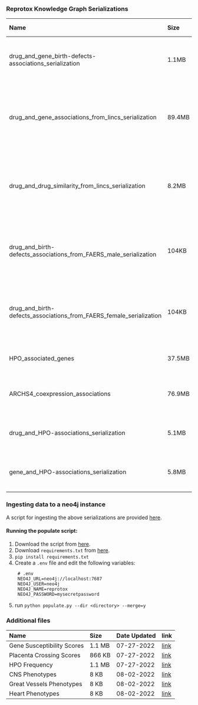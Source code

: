 ### Reprotox Knowledge Graph Serializations
| Name                          | Size        | Date Updated | Nodes           |  Edges          | Link | Remarks |
| :---------------------------- | :---------- | :----------- | :-------------- | :-------------- | :--- | :------ |
| drug_and_gene_birth-defects-associations_serialization        | 1.1MB       | 08/02/2022   | 1433            | 2252            | [link](https://s3.amazonaws.com/maayan-kg/reprotox/reprotox_serialization.valid.json) | Associations from [DrugShot](https://maayanlab.cloud/drugshot/), [DrugEnrichr](https://maayanlab.cloud/DrugEnrichr/), and [GeneShot](https://maayanlab.cloud/GeneShot/) |
| drug_and_gene_associations_from_lincs_serialization    | 89.4MB      | 08/02/2022 | 8942 | 225509 | [link](https://s3.amazonaws.com/maayan-kg/reprotox/sigcom_lincs_serialization.valid.json) | Top up- and down- regulated genes from [LINCS](https://lincsproject.org/) L1000 chemical perturbation signatures |
| drug_and_drug_similarity_from_lincs_serialization    | 8.2MB      | 08/02/2022 | 4523 | 20785 | [link](https://s3.amazonaws.com/maayan-kg/reprotox/sigcom_lincs_drug_similarity.valid.json) | Top up- and down- regulated genes from [LINCS](https://lincsproject.org/) L1000 chemical perturbation signatures |
| drug_and_birth-defects_associations_from_FAERS_male_serialization            | 104KB       | 08/02/2022 | 117  | 179   | [link](https://s3.amazonaws.com/maayan-kg/reprotox/drugsto_faers_male.valid.json) | Drug/Birth Defect associations extracted from the FAERS database by IDG |
| drug_and_birth-defects_associations_from_FAERS_female_serialization          | 104KB       | 08/02/2022 | 126  | 193   | [link](https://s3.amazonaws.com/maayan-kg/reprotox/drugsto_faers_female.valid.json) | Drug/Birth Defect associations extracted from the FAERS database by IDG |
| HPO_associated_genes          | 37.5MB       | 08/02/2022 | 5152  | 125458   | [link](https://s3.amazonaws.com/maayan-kg/reprotox/hpo.valid.json) | Birth defect associated genes taken from [HPO](https://hpo.jax.org/) |
| ARCHS4_coexpression_associations          | 76.9MB       | 08/02/2022 | 17964  | 170801   | [link](https://s3.amazonaws.com/maayan-kg/reprotox/archs4_coexpression.valid.json) | Co-expression association from [ARCHS4](https://maayanlab.cloud/archs4) |
| drug_and_HPO-associations_serialization        | 5.1MB       | 09/07/2022   | 2802            | 12502            | [link](https://s3.amazonaws.com/maayan-kg/reprotox/Drugshot_HPO_to_Drug.valid.json) | Associations from [DrugShot](https://maayanlab.cloud/drugshot/) using [HPO](https://hpo.jax.org/) terms |
| gene_and_HPO-associations_serialization        | 5.8MB       | 09/07/2022   | 6064            | 13487            | [link](https://s3.amazonaws.com/maayan-kg/reprotox/Geneshot_HPO_to_Gene.valid.json) | Associations from [GeneShot](https://maayanlab.cloud/geneshot/) using [HPO](https://hpo.jax.org/) terms |


### Ingesting data to a neo4j instance

A script for ingesting the above serializations are provided [here](https://raw.githubusercontent.com/MaayanLab/reprotox-kg/main/scripts/populate.py).

#### Running the populate script:
1. Download the script from [here](https://raw.githubusercontent.com/MaayanLab/reprotox-kg/main/scripts/populate.py).
2. Download `requirements.txt` from [here](https://raw.githubusercontent.com/MaayanLab/reprotox-kg/main/scripts/download.md).
3. `pip install requirements.txt`
4. Create a `.env` file and edit the following variables:
   ```
    # .env
    NEO4J_URL=neo4j://localhost:7687
    NEO4J_USER=neo4j
    NEO4J_NAME=reprotox
    NEO4J_PASSWORD=mysecretpassword
   ```
5. run `python populate.py --dir <directory> --merge=y`

### Additional files

| Name                          | Size        | Date Updated | link                                                                          |
| :---------------------------- | :---------- | :----------- | :---------------------------------------------------------------------------  |
| Gene Susceptibility Scores    | 1.1 MB      | 07-27-2022   | [link](https://s3.amazonaws.com/maayan-kg/reprotox/susceptibility_scores.csv) |
| Placenta Crossing Scores      | 866 KB      | 07-27-2022   | [link](https://s3.amazonaws.com/maayan-kg/reprotox/L1000_2021_Signature_Similarity_predicted_drug_table.csv) |
| HPO Frequency                 | 1.1 MB      | 07-27-2022   | [link](https://s3.amazonaws.com/maayan-kg/reprotox/HPO_Freq.tsv) |
| CNS Phenotypes                | 8 KB      | 08-02-2022   | [link](https://s3.amazonaws.com/maayan-kg/reprotox/CNS%20Phenotypes.csv) |
| Great Vessels Phenotypes                | 8 KB      | 08-02-2022   | [link](https://s3.amazonaws.com/maayan-kg/reprotox/Great%20Vessels%20Phenotypes.csv) |
| Heart Phenotypes                | 8 KB      | 08-02-2022   | [link](https://s3.amazonaws.com/maayan-kg/reprotox/Heart%20Phenotypes.csv) |